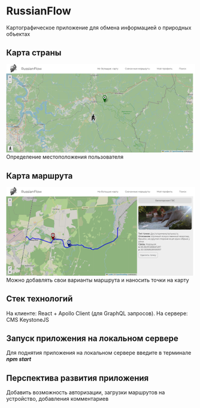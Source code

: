# RussianFlow
Картографическое приложение для обмена информацией о природных объектах
## Карта страны
![Альтернативный текст](/client/src/assets/images/screenshots/1.png)
Определение местоположения пользователя
## Карта маршрута
![Альтернативный текст](/client/src/assets/images/screenshots/2.png)
Можно добавлять свои варианты маршрута и наносить точки на карту
## Стек технологий
На клиенте: React + Apollo Client (для GraphQL запросов). На сервере: CMS KeystoneJS
## Запуск приложения на локальном сервере
Для поднятия приложения на локальном сервере введите в терминале ***npm start***
## Перспектива развития приложения
Добавить возможность авторизации, загрузки маршрутов на устройство, добавления комментариев
